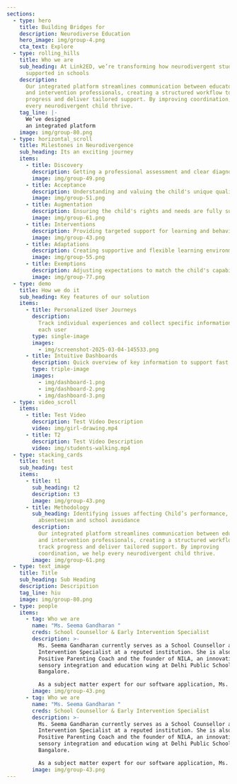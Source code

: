 ```yaml
---
sections:
  - type: hero
    title: Building Bridges for
    description: Neurodiverse Education
    hero_image: img/group-4.png
    cta_text: Explore
  - type: rolling_hills
    title: Who we are
    sub_heading: At Link2ED, we’re transforming how neurodivergent students are
      supported in schools
    description:
      Our integrated platform streamlines communication between educators
      and intervention professionals, creating a structured workflow to track
      progress and deliver tailored support. By improving coordination, we help
      every neurodivergent child thrive.
    tag_line: |-
      We’ve designed 
      an integrated platform
    image: img/group-80.png
  - type: horizontal_scroll
    title: Milestones in Neurodivergence
    sub_heading: Its an exciting journey
    items:
      - title: Discovery
        description: Getting a professional assessment and clear diagnosis
        image: img/group-49.png
      - title: Acceptance
        description: Understanding and valuing the child's unique qualities
        image: img/group-51.png
      - title: Augmentation
        description: Ensuring the child's rights and needs are fully supported
        image: img/group-61.png
      - title: Interventions
        description: Providing targeted support for learning and behavior
        image: img/group-43.png
      - title: Adaptations
        description: Creating supportive and flexible learning environments
        image: img/group-55.png
      - title: Exemptions
        description: Adjusting expectations to match the child's capabilities.
        image: img/group-77.png
  - type: demo
    title: How we do it
    sub_heading: Key features of our solution
    items:
      - title: Personalized User Journeys
        description:
          Track individual experiences and collect specific information for
          each user
        type: single-image
        images:
          - img/screenshot-2025-03-04-145533.png
      - title: Intuitive Dashboards
        description: Quick overview of key information to support fast decision-making
        type: triple-image
        images:
          - img/dashboard-1.png
          - img/dashboard-2.png
          - img/dashboard-3.png
  - type: video_scroll
    items:
      - title: Test Video
        description: Test Video Description
        video: img/girl-drawing.mp4
      - title: T2
        description: Test Video Description
        video: img/students-walking.mp4
  - type: stacking_cards
    title: test
    sub_heading: test
    items:
      - title: t1
        sub_heading: t2
        description: t3
        image: img/group-43.png
      - title: Methodology
        sub_heading: Identifying issues affecting Child’s performance, including
          absenteeism and school avoidance
        description:
          Our integrated platform streamlines communication between educators
          and intervention professionals, creating a structured workflow to
          track progress and deliver tailored support. By improving
          coordination, we help every neurodivergent child thrive.
        image: img/group-61.png
  - type: text_image
    title: Title
    sub_heading: Sub Heading
    description: Descripition
    tag_line: hiu
    image: img/group-80.png
  - type: people
    items:
      - tag: Who we are
        name: "Ms. Seema Gandharan "
        creds: School Counsellor & Early Intervention Specialist
        description: >-
          Ms. Seema Gandharan currently serves as a School Counsellor and Early
          Intervention Specialist at a reputed institution. She is also a
          Positive Parenting Coach and the founder of NILA, an innovative
          sensory integration and education wing at Delhi Public School,
          Bangalore.

          As a subject matter expert for our software application, Ms. Seema brings her vast experience and expertise to inform the design and development of our platform in supporting the mainstreaming of neurodivergent students into regular schools.
        image: img/group-43.png
      - tag: Who we are
        name: "Ms. Seema Gandharan "
        creds: School Counsellor & Early Intervention Specialist
        description: >-
          Ms. Seema Gandharan currently serves as a School Counsellor and Early
          Intervention Specialist at a reputed institution. She is also a
          Positive Parenting Coach and the founder of NILA, an innovative
          sensory integration and education wing at Delhi Public School,
          Bangalore.

          As a subject matter expert for our software application, Ms. Seema brings her vast experience and expertise to inform the design and development of our platform in supporting the mainstreaming of neurodivergent students into regular schools.
        image: img/group-43.png
---
```

